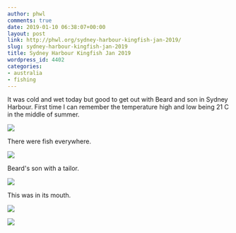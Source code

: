 ```yaml
---
author: phwl
comments: true
date: 2019-01-10 06:38:07+00:00
layout: post
link: http://phwl.org/sydney-harbour-kingfish-jan-2019/
slug: sydney-harbour-kingfish-jan-2019
title: Sydney Harbour Kingfish Jan 2019
wordpress_id: 4402
categories:
- australia
- fishing
---
```





It was cold and wet today but good to get out with Beard and son in Sydney Harbour. First time I can remember the temperature high and low being 21 C in the middle of summer. 





[![](http://phwl.org/wp-content/uploads/2019/01/41418944_Unknown-1024x768.jpg)](http://phwl.org/wp-content/uploads/2019/01/41418944_Unknown.jpg)





There were fish everywhere.





[![](http://phwl.org/wp-content/uploads/2019/01/IMG_0006-940x1024.jpg)](http://phwl.org/wp-content/uploads/2019/01/IMG_0006.jpg)





Beard's son with a tailor.





[![](http://phwl.org/wp-content/uploads/2019/01/41419008_Unknown-1-1024x768.jpg)](http://phwl.org/wp-content/uploads/2019/01/41419008_Unknown-1.jpg)





This was in its mouth.





[![](http://phwl.org/wp-content/uploads/2019/01/41418992_Unknown-1-1024x768.jpg)](http://phwl.org/wp-content/uploads/2019/01/41418992_Unknown-1.jpg)



[![](http://phwl.org/wp-content/uploads/2019/01/IMG_0011-1024x768.jpg)](http://phwl.org/wp-content/uploads/2019/01/IMG_0011.jpg)

